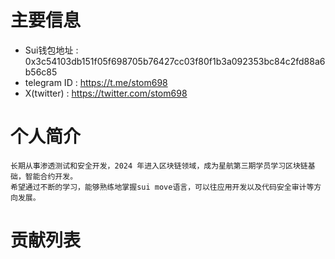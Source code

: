 # 主要信息
- Sui钱包地址 : 0x3c54103db151f05f698705b76427cc03f80f1b3a092353bc84c2fd88a6b56c85
- telegram ID : https://t.me/stom698
- X(twitter) : https://twitter.com/stom698

# 个人简介
    长期从事渗透测试和安全开发，2024 年进入区块链领域，成为星航第三期学员学习区块链基础，智能合约开发。
    希望通过不断的学习，能够熟练地掌握sui move语言，可以往应用开发以及代码安全审计等方向发展。

# 贡献列表

